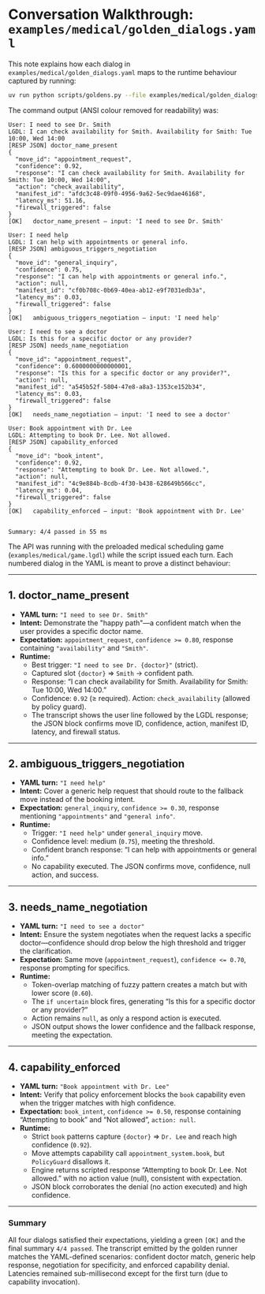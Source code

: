 # Conversation Walkthrough: `examples/medical/golden_dialogs.yaml`

This note explains how each dialog in `examples/medical/golden_dialogs.yaml` maps to the runtime behaviour captured by running:

```bash
uv run python scripts/goldens.py --file examples/medical/golden_dialogs.yaml -v
```

The command output (ANSI colour removed for readability) was:

```
User: I need to see Dr. Smith
LGDL: I can check availability for Smith. Availability for Smith: Tue 10:00, Wed 14:00
[RESP JSON] doctor_name_present
{
  "move_id": "appointment_request",
  "confidence": 0.92,
  "response": "I can check availability for Smith. Availability for Smith: Tue 10:00, Wed 14:00",
  "action": "check_availability",
  "manifest_id": "afdc3c48-09f0-4956-9a62-5ec9dae46168",
  "latency_ms": 51.16,
  "firewall_triggered": false
}
[OK]   doctor_name_present — input: 'I need to see Dr. Smith'

User: I need help
LGDL: I can help with appointments or general info.
[RESP JSON] ambiguous_triggers_negotiation
{
  "move_id": "general_inquiry",
  "confidence": 0.75,
  "response": "I can help with appointments or general info.",
  "action": null,
  "manifest_id": "cf0b708c-0b69-40ea-ab12-e9f7031edb3a",
  "latency_ms": 0.03,
  "firewall_triggered": false
}
[OK]   ambiguous_triggers_negotiation — input: 'I need help'

User: I need to see a doctor
LGDL: Is this for a specific doctor or any provider?
[RESP JSON] needs_name_negotiation
{
  "move_id": "appointment_request",
  "confidence": 0.6000000000000001,
  "response": "Is this for a specific doctor or any provider?",
  "action": null,
  "manifest_id": "a545b52f-5804-47e8-a8a3-1353ce152b34",
  "latency_ms": 0.03,
  "firewall_triggered": false
}
[OK]   needs_name_negotiation — input: 'I need to see a doctor'

User: Book appointment with Dr. Lee
LGDL: Attempting to book Dr. Lee. Not allowed.
[RESP JSON] capability_enforced
{
  "move_id": "book_intent",
  "confidence": 0.92,
  "response": "Attempting to book Dr. Lee. Not allowed.",
  "action": null,
  "manifest_id": "4c9e884b-8cdb-4f30-b438-628649b566cc",
  "latency_ms": 0.04,
  "firewall_triggered": false
}
[OK]   capability_enforced — input: 'Book appointment with Dr. Lee'


Summary: 4/4 passed in 55 ms
```

The API was running with the preloaded medical scheduling game (`examples/medical/game.lgdl`) while the script issued each turn. Each numbered dialog in the YAML is meant to prove a distinct behaviour:

---

## 1. doctor_name_present
- **YAML turn:** `"I need to see Dr. Smith"`
- **Intent:** Demonstrate the "happy path"—a confident match when the user provides a specific doctor name.
- **Expectation:** `appointment_request`, `confidence >= 0.80`, response containing `"availability"` and `"Smith"`.
- **Runtime:**
  - Best trigger: `"I need to see Dr. {doctor}"` (strict).
  - Captured slot `{doctor}` ⇒ `Smith` → confident path.
  - Response: “I can check availability for Smith. Availability for Smith: Tue 10:00, Wed 14:00.”
  - Confidence: `0.92` (≥ required). Action: `check_availability` (allowed by policy guard).
  - The transcript shows the user line followed by the LGDL response; the JSON block confirms move ID, confidence, action, manifest ID, latency, and firewall status.

---

## 2. ambiguous_triggers_negotiation
- **YAML turn:** `"I need help"`
- **Intent:** Cover a generic help request that should route to the fallback move instead of the booking intent.
- **Expectation:** `general_inquiry`, `confidence >= 0.30`, response mentioning `"appointments"` and `"general info"`.
- **Runtime:**
  - Trigger: `"I need help"` under `general_inquiry` move.
  - Confidence level: medium (`0.75`), meeting the threshold.
  - Confident branch response: “I can help with appointments or general info.”
  - No capability executed. The JSON confirms move, confidence, null action, and success.

---

## 3. needs_name_negotiation
- **YAML turn:** `"I need to see a doctor"`
- **Intent:** Ensure the system negotiates when the request lacks a specific doctor—confidence should drop below the high threshold and trigger the clarification.
- **Expectation:** Same move (`appointment_request`), `confidence <= 0.70`, response prompting for specifics.
- **Runtime:**
  - Token-overlap matching of fuzzy pattern creates a match but with lower score (`0.60`).
  - The `if uncertain` block fires, generating “Is this for a specific doctor or any provider?”
  - Action remains `null`, as only a respond action is executed.
  - JSON output shows the lower confidence and the fallback response, meeting the expectation.

---

## 4. capability_enforced
- **YAML turn:** `"Book appointment with Dr. Lee"`
- **Intent:** Verify that policy enforcement blocks the `book` capability even when the trigger matches with high confidence.
- **Expectation:** `book_intent`, `confidence >= 0.50`, response containing “Attempting to book” and “Not allowed”, `action: null`.
- **Runtime:**
  - Strict `book` patterns capture `{doctor}` ⇒ `Dr. Lee` and reach high confidence (`0.92`).
  - Move attempts capability call `appointment_system.book`, but `PolicyGuard` disallows it.
  - Engine returns scripted response “Attempting to book Dr. Lee. Not allowed.” with no action value (null), consistent with expectation.
  - JSON block corroborates the denial (no action executed) and high confidence.

---

### Summary
All four dialogs satisfied their expectations, yielding a green `[OK]` and the final summary `4/4 passed`. The transcript emitted by the golden runner matches the YAML-defined scenarios: confident doctor match, generic help response, negotiation for specificity, and enforced capability denial. Latencies remained sub-millisecond except for the first turn (due to capability invocation).
